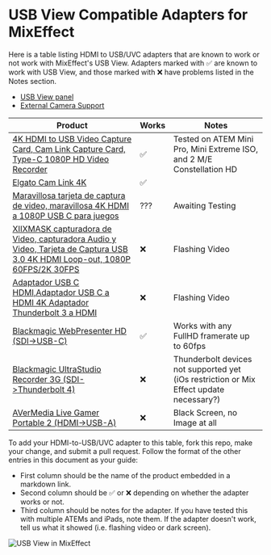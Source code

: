 # USB View Compatible Adapters for MixEffect

Here is a table listing HDMI to USB/UVC adapters that are known to work or not work with MixEffect's USB View. Adapters marked with ✅ are known to work with USB View, and those marked with ❌ have problems listed in the Notes section.

- [USB View panel](https://docs.mixeffect.app/configure/switcher-pages/panels-and-buttons/usb-view)
- [External Camera Support](https://docs.mixeffect.app/configure/external-camera-support)

| Product    | Works | Notes |
| -------- | ------- | ------- |
| [4K HDMI to USB Video Capture Card, Cam Link Capture Card, Type-C 1080P HD Video Recorder](https://amzn.to/3y3CAUf)  | ✅ | Tested on ATEM Mini Pro, Mini Extreme ISO, and 2 M/E Constellation HD |
| [Elgato Cam Link 4K](https://www.elgato.com/us/en/p/cam-link-4k) | ✅ ||
| [Maravillosa tarjeta de captura de video, maravillosa 4K HDMI a 1080P USB C para juegos](https://www.amazon.es/gp/product/B093D6824V/) | ??? | Awaiting Testing |
| [XIIXMASK capturadora de Video, capturadora Audio y Video, Tarjeta de Captura USB 3.0 4K HDMI Loop-out, 1080P 60FPS/2K 30FPS](https://www.amazon.es/dp/B0CP659ZSV) | ❌ | Flashing Video |
| [Adaptador USB C HDMI,Adaptador USB C a HDMI 4K Adaptador Thunderbolt 3 a HDMI](https://www.amazon.es/dp/B0C9MD3WHP) | ❌ | Flashing Video |
| [Blackmagic WebPresenter HD (SDI->USB-C)](https://www.blackmagicdesign.com/de/products/blackmagicwebpresenter)  | ✅ | Works with any FullHD framerate up to 60fps |
| [Blackmagic UltraStudio Recorder 3G (SDI->Thunderbolt 4)](https://www.blackmagicdesign.com/de/products/ultrastudio/techspecs/W-DLUS-12)  | ❌ | Thunderbolt devices not supported yet (iOs restriction or Mix Effect update necessary?)  |
| [AVerMedia Live Gamer Portable 2 (HDMI->USB-A)](https://www.avermedia.com/de/product-detail/GC510)  | ❌ | Black Screen, no Image at all |

To add your HDMI-to-USB/UVC adapter to this table, fork this repo, make your change, and submit a pull request. Follow the format of the other entries in this document as your guide:

- First column should be the name of the product embedded in a markdown link.
- Second column should be ✅ or ❌ depending on whether the adapter works or not.
- Third column should be notes for the adapter. If you have tested this with multiple ATEMs and iPads, note them. If the adapter doesn't work, tell us what it showed (i.e. flashing video or dark screen).

![USB View in MixEffect](https://docs.mixeffect.app/~gitbook/image?url=https%3A%2F%2F3777554060-files.gitbook.io%2F%7E%2Ffiles%2Fv0%2Fb%2Fgitbook-x-prod.appspot.com%2Fo%2Fspaces%252F-MaiI5oKYEXGU01L5yjC%252Fuploads%252FQtCHjbtr8n2o7FBroeLo%252Fusb-view-mixeffect.png%3Falt%3Dmedia%26token%3Dbbe7078a-21a4-4079-8196-38c5dcef846f&width=768&dpr=2&quality=100&sign=a9ca8e4317479764426c892284afc5264b6af14efcc94c5ea294782980bd7e18)
